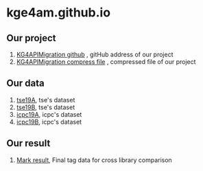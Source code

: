# kge4am.github.io
## Our project
1. [KG4APIMigration github](https://github.com/FudanSELab/KG4APIMigration) , gitHub address of our project
2. [KG4APIMigration compress file](https://github.com/kge4am/kge4am.github.io/blob/main/KG4APIMigration.zip) , compressed file of our project 

## Our data
1. [tse19A](https://github.com/kge4am/kge4am.github.io/blob/main/TSE19MethodMigrationA.txt), tse's dataset
2. [tse19B](https://github.com/kge4am/kge4am.github.io/blob/main/TSE19MethodMigrationB.txt), tse's dataset
3. [icpc19A](https://github.com/kge4am/kge4am.github.io/blob/main/ICPC19MethodMigrationA.txt), icpc's dataset 
4. [icpc19B](https://github.com/kge4am/kge4am.github.io/blob/main/ICPC19MethodMigrationB.txt), icpc's dataset


## Our result
1. [Mark result](https://github.com/kge4am/kge4am.github.io/blob/main/mark_result.csv), Final tag data for cross library comparison
